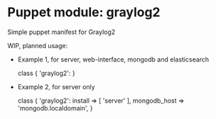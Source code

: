 # Puppet module: graylog2

Simple puppet manifest for Graylog2

WIP, planned usage: 


* Example 1, for  server, web-interface, mongodb and elasticsearch

    class { 'graylog2': }

* Example 2, for server only
 
    class { 'graylog2':
      install      => [ 'server' ],
      mongodb_host => 'mongodb.localdomain',
    }
